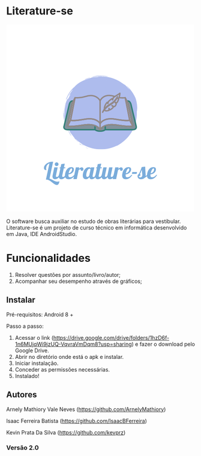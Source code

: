  # Literature-se 
 
![logo](https://github.com/IsaacBFerreira/projetoLiterature-se/blob/master/logo.png)

 O software busca auxiliar no estudo de obras literárias para vestibular.
Literature-se é um projeto de curso técnico em informática desenvolvido em Java, IDE AndroidStudio.

# Funcionalidades

1. Resolver questões por assunto/livro/autor;
2. Acompanhar seu desempenho através de gráficos;


 
 ## Instalar 
 
 Pré-requisitos: Android 8 +
 
 Passo a passo:
 
 1. Acessar o link (https://drive.google.com/drive/folders/1hzD6f-1n6MUjqWi9jzUQ-VqvraVmDqm8?usp=sharing) e fazer o download pelo Google Drive.
 2. Abrir no diretório onde está o apk e instalar.
 3. Iniciar instalação.
 4. Conceder as permissões necessárias.
 5. Instalado!



## Autores
Arnely Mathiory Vale Neves (https://github.com/ArnelyMathiory)

Isaac Ferreira Batista (https://github.com/IsaacBFerreira)

Kevin Prata Da Silva  (https://github.com/kevprz)

### Versão 2.0

